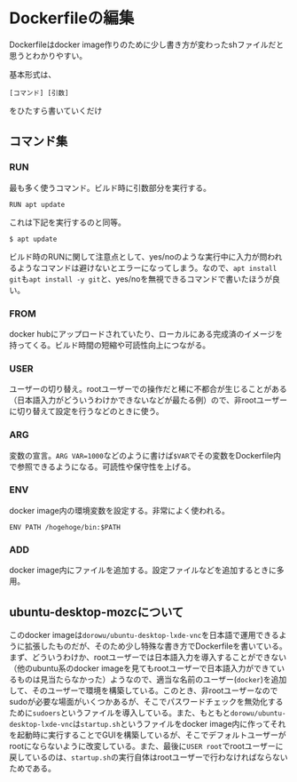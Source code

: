 # Dockerfileの編集

Dockerfileはdocker image作りのために少し書き方が変わったshファイルだと思うとわかりやすい。

基本形式は、

```
[コマンド] [引数]
```

をひたすら書いていくだけ

## コマンド集

### RUN

最も多く使うコマンド。ビルド時に引数部分を実行する。

```
RUN apt update
```

これは下記を実行するのと同等。

```
$ apt update
```

ビルド時のRUNに関して注意点として、yes/noのような実行中に入力が問われるようなコマンドは避けないとエラーになってしまう。なので、```apt install git```も```apt install -y git```と、yes/noを無視できるコマンドで書いたほうが良い。

### FROM

docker hubにアップロードされていたり、ローカルにある完成済のイメージを持ってくる。ビルド時間の短縮や可読性向上につながる。

### USER

ユーザーの切り替え。rootユーザーでの操作だと稀に不都合が生じることがある（日本語入力がどういうわけかできないなどが最たる例）ので、非rootユーザーに切り替えて設定を行うなどのときに使う。

### ARG

変数の宣言。```ARG VAR=1000```などのように書けば```$VAR```でその変数をDockerfile内で参照できるようになる。可読性や保守性を上げる。

### ENV

docker image内の環境変数を設定する。非常によく使われる。

```
ENV PATH /hogehoge/bin:$PATH
```

### ADD

docker image内にファイルを追加する。設定ファイルなどを追加するときに多用。

## ubuntu-desktop-mozcについて

このdocker imageは```dorowu/ubuntu-desktop-lxde-vnc```を日本語で運用できるように拡張したものだが、そのため少し特殊な書き方でDockerfileを書いている。まず、どういうわけか、rootユーザーでは日本語入力を導入することができない（他のubuntu系のdocker imageを見てもrootユーザーで日本語入力ができているものは見当たらなかった）ようなので、適当な名前のユーザー(```docker```)を追加して、そのユーザーで環境を構築している。このとき、非rootユーザーなのでsudoが必要な場面がいくつかあるが、そこでパスワードチェックを無効化するために```sudoers```というファイルを導入している。また、もともと```dorowu/ubuntu-desktop-lxde-vnc```は```startup.sh```というファイルをdocker image内に作ってそれを起動時に実行することでGUIを構築しているが、そこでデフォルトユーザーがrootにならないように改変している。また、最後に```USER root```でrootユーザーに戻しているのは、```startup.sh```の実行自体はrootユーザーで行わなければならないためである。